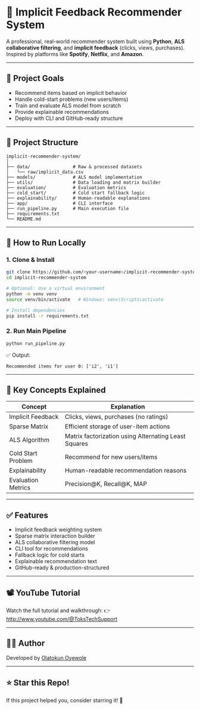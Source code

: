 # 🔁 Implicit Feedback Recommender System

A professional, real-world recommender system built using **Python**, **ALS collaborative filtering**, and **implicit feedback** (clicks, views, purchases). Inspired by platforms like **Spotify**, **Netflix**, and **Amazon**.

---

## 🎯 Project Goals

- Recommend items based on implicit behavior
- Handle cold-start problems (new users/items)
- Train and evaluate ALS model from scratch
- Provide explainable recommendations
- Deploy with CLI and GitHub-ready structure

---

## 📁 Project Structure

```text
implicit-recommender-system/
│
├── data/                # Raw & processed datasets
│   └── raw/implicit_data.csv
├── models/              # ALS model implementation
├── utils/               # Data loading and matrix builder
├── evaluation/          # Evaluation metrics
├── cold_start/          # Cold start fallback logic
├── explainability/      # Human-readable explanations
├── app/                 # CLI interface
├── run_pipeline.py      # Main execution file
├── requirements.txt
└── README.md
```

---

## 🚀 How to Run Locally

### 1. Clone & Install

```bash
git clone https://github.com/<your-username>/implicit-recommender-system.git
cd implicit-recommender-system

# Optional: Use a virtual environment
python -m venv venv
source venv/bin/activate   # Windows: venv\Scripts\activate

# Install dependencies
pip install -r requirements.txt
```

### 2. Run Main Pipeline

```bash
python run_pipeline.py
```

✅ Output:
```
Recommended items for user 0: ['i2', 'i1']
```

---

## 🧠 Key Concepts Explained

| Concept              | Explanation |
|----------------------|-------------|
| Implicit Feedback     | Clicks, views, purchases (no ratings) |
| Sparse Matrix         | Efficient storage of user-item actions |
| ALS Algorithm         | Matrix factorization using Alternating Least Squares |
| Cold Start Problem    | Recommend for new users/items |
| Explainability        | Human-readable recommendation reasons |
| Evaluation Metrics    | Precision@K, Recall@K, MAP |

---

## ✅ Features

- Implicit feedback weighting system
- Sparse matrix interaction builder
- ALS collaborative filtering model
- CLI tool for recommendations
- Fallback logic for cold starts
- Explainable recommendation text
- GitHub-ready & production-structured

---

## 📽️ YouTube Tutorial

Watch the full tutorial and walkthrough:
👉 http://www.youtube.com/@ToksTechSupport

---

## 🧑‍💻 Author

Developed by [Olatokun Oyewole](https://github.com/woletokun)

---

## ⭐️ Star this Repo!

If this project helped you, consider starring it! 🌟
